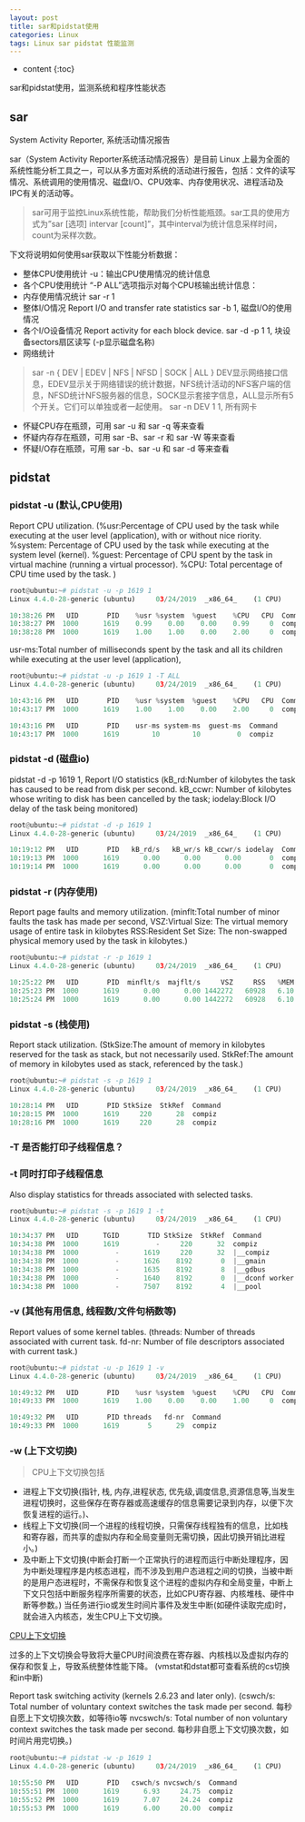 ```yaml
---
layout: post
title: sar和pidstat使用
categories: Linux
tags: Linux sar pidstat 性能监测
---
```


* content
{:toc}

sar和pidstat使用，监测系统和程序性能状态



## sar

System Activity Reporter, 系统活动情况报告

sar（System Activity Reporter系统活动情况报告）是目前 Linux 上最为全面的系统性能分析工具之一，可以从多方面对系统的活动进行报告，包括：文件的读写情况、系统调用的使用情况、磁盘I/O、CPU效率、内存使用状况、进程活动及IPC有关的活动等。

>sar可用于监控Linux系统性能，帮助我们分析性能瓶颈。sar工具的使用方式为”sar [选项] intervar [count]”，其中interval为统计信息采样时间，count为采样次数。

下文将说明如何使用sar获取以下性能分析数据：

- 整体CPU使用统计
	-u：输出CPU使用情况的统计信息
- 各个CPU使用统计
	“-P ALL”选项指示对每个CPU核输出统计信息：
- 内存使用情况统计
	sar -r 1
- 整体I/O情况
	Report I/O and transfer rate statistics
	sar -b 1, 磁盘I/O的使用情况
- 各个I/O设备情况
	Report activity for each block device.
	sar -d -p 1 1, 块设备sectors扇区读写 (-p显示磁盘名称)
- 网络统计

>sar -n { DEV | EDEV | NFS | NFSD | SOCK | ALL }
DEV显示网络接口信息，EDEV显示关于网络错误的统计数据，NFS统计活动的NFS客户端的信息，NFSD统计NFS服务器的信息，SOCK显示套接字信息，ALL显示所有5个开关。它们可以单独或者一起使用。
sar -n DEV 1 1, 所有网卡


- 怀疑CPU存在瓶颈，可用 sar -u 和 sar -q 等来查看
- 怀疑内存存在瓶颈，可用 sar -B、sar -r 和 sar -W 等来查看
- 怀疑I/O存在瓶颈，可用 sar -b、sar -u 和 sar -d 等来查看

## pidstat

### pidstat -u (默认,CPU使用)

Report CPU utilization.
(%usr:Percentage of CPU used by the task while executing at  the  user  level (application), with or without nice riority.
%system: Percentage of CPU used by the task while executing at the system  level (kernel).
%guest: Percentage  of CPU spent by the task in virtual machine (running a virtual processor).
%CPU: Total percentage of CPU time used by the task. 
)

```py
root@ubuntu:~# pidstat -u -p 1619 1 
Linux 4.4.0-28-generic (ubuntu) 	03/24/2019 	_x86_64_	(1 CPU)

10:38:26 PM   UID       PID    %usr %system  %guest    %CPU   CPU  Command
10:38:27 PM  1000      1619    0.99    0.00    0.00    0.99     0  compiz
10:38:28 PM  1000      1619    1.00    1.00    0.00    2.00     0  compiz
```

usr-ms:Total number of milliseconds spent by the task  and  all  its  children while  executing  at the user level (application),

```py
root@ubuntu:~# pidstat -u -p 1619 1 -T ALL
Linux 4.4.0-28-generic (ubuntu) 	03/24/2019 	_x86_64_	(1 CPU)

10:43:16 PM   UID       PID    %usr %system  %guest    %CPU   CPU  Command
10:43:17 PM  1000      1619    1.00    1.00    0.00    2.00     0  compiz

10:43:16 PM   UID       PID    usr-ms system-ms  guest-ms  Command
10:43:17 PM  1000      1619        10        10         0  compiz
```

### pidstat -d (磁盘io)

pidstat -d -p 1619 1, Report I/O statistics 
(kB_rd:Number  of  kilobytes the task has caused to be read from disk per second.
kB_ccwr: Number  of  kilobytes  whose  writing to disk has been cancelled by the task;
iodelay:Block I/O delay of the task being monitored)

```py
root@ubuntu:~# pidstat -d -p 1619 1
Linux 4.4.0-28-generic (ubuntu) 	03/24/2019 	_x86_64_	(1 CPU)

10:19:12 PM   UID       PID   kB_rd/s   kB_wr/s kB_ccwr/s iodelay  Command
10:19:13 PM  1000      1619      0.00      0.00      0.00       0  compiz
10:19:14 PM  1000      1619      0.00      0.00      0.00       0  compiz
```

### pidstat -r (内存使用)

Report page faults and memory utilization.
(minflt:Total  number of minor faults the task has made per second,
VSZ:Virtual Size: The virtual memory usage of entire task in kilobytes
RSS:Resident  Set Size: The non-swapped physical memory used by the task in kilobytes.)

```py
root@ubuntu:~# pidstat -r -p 1619 1 
Linux 4.4.0-28-generic (ubuntu) 	03/24/2019 	_x86_64_	(1 CPU)

10:25:22 PM   UID       PID  minflt/s  majflt/s     VSZ     RSS   %MEM  Command
10:25:23 PM  1000      1619      0.00      0.00 1442272   60928   6.10  compiz
10:25:24 PM  1000      1619      0.00      0.00 1442272   60928   6.10  compiz
```

### pidstat -s (栈使用)

Report stack utilization. 
(StkSize:The  amount  of memory in kilobytes reserved for the task as stack, but not necessarily used.
StkRef:The amount of memory in kilobytes used  as  stack,  referenced  by  the task.)

```py
root@ubuntu:~# pidstat -s -p 1619 1 
Linux 4.4.0-28-generic (ubuntu) 	03/24/2019 	_x86_64_	(1 CPU)

10:28:14 PM   UID       PID StkSize  StkRef  Command
10:28:15 PM  1000      1619     220      28  compiz
10:28:16 PM  1000      1619     220      28  compiz
```

### -T 是否能打印子线程信息？

### -t 同时打印子线程信息

Also display statistics for threads associated with selected tasks.

```py
root@ubuntu:~# pidstat -s -p 1619 1 -t
Linux 4.4.0-28-generic (ubuntu) 	03/24/2019 	_x86_64_	(1 CPU)

10:34:37 PM   UID      TGID       TID StkSize  StkRef  Command
10:34:38 PM  1000      1619         -     220      32  compiz
10:34:38 PM  1000         -      1619     220      32  |__compiz
10:34:38 PM  1000         -      1626    8192       0  |__gmain
10:34:38 PM  1000         -      1635    8192       8  |__gdbus
10:34:38 PM  1000         -      1640    8192       0  |__dconf worker
10:34:38 PM  1000         -      7507    8192       4  |__pool
```

### -v (其他有用信息, 线程数/文件句柄数等)

Report values of some kernel tables.
(threads: Number of threads associated with current task.
fd-nr: Number of file descriptors associated with current task.)

```py
root@ubuntu:~# pidstat -u -p 1619 1 -v
Linux 4.4.0-28-generic (ubuntu) 	03/24/2019 	_x86_64_	(1 CPU)

10:49:32 PM   UID       PID    %usr %system  %guest    %CPU   CPU  Command
10:49:33 PM  1000      1619    1.00    0.00    0.00    1.00     0  compiz

10:49:32 PM   UID       PID threads   fd-nr  Command
10:49:33 PM  1000      1619       5      29  compiz
```

### -w (上下文切换)

>CPU上下文切换包括
- 进程上下文切换(指针, 栈, 内存,进程状态, 优先级,调度信息,资源信息等,当发生进程切换时，这些保存在寄存器或高速缓存的信息需要记录到内存，以便下次恢复进程的运行。)、
- 线程上下文切换(同一个进程的线程切换，只需保存线程独有的信息，比如栈和寄存器，而共享的虚拟内存和全局变量则无需切换，因此切换开销比进程小。)
- 及中断上下文切换(中断会打断一个正常执行的进程而运行中断处理程序，因为中断处理程序是内核态进程，而不涉及到用户态进程之间的切换，当被中断的是用户态进程时，不需保存和恢复这个进程的虚拟内存和全局变量，中断上下文只包括中断服务程序所需要的状态，比如CPU寄存器、内核堆栈、硬件中断等参数。)
当任务进行io或发生时间片事件及发生中断(如硬件读取完成)时，就会进入内核态，发生CPU上下文切换。

[CPU上下文切换](https://www.cnblogs.com/killianxu/p/10052927.html)

过多的上下文切换会导致将大量CPU时间浪费在寄存器、内核栈以及虚拟内存的保存和恢复上，导致系统整体性能下降。
(vmstat和dstat都可查看系统的cs切换和in中断)

Report task switching activity (kernels 2.6.23 and later only). 
(cswch/s: Total number of voluntary context switches the task made per second. 每秒自愿上下文切换次数，如等待io等
nvcswch/s: Total number of non voluntary context switches the task made per second. 每秒非自愿上下文切换次数，如时间片用完切换。)

```py
root@ubuntu:~# pidstat -w -p 1619 1
Linux 4.4.0-28-generic (ubuntu) 	03/24/2019 	_x86_64_	(1 CPU)

10:55:50 PM   UID       PID   cswch/s nvcswch/s  Command
10:55:51 PM  1000      1619      6.93     24.75  compiz
10:55:52 PM  1000      1619      7.07     24.24  compiz
10:55:53 PM  1000      1619      6.00     20.00  compiz
```
